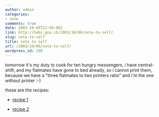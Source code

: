 ```yaml
---
author: admin
categories:
- none
comments: true
date: 2003-10-06T21:50:08Z
link: http://habi.gna.ch/2003/10/06/note-to-self/
slug: note-to-self
title: note to self
url: /2003/10/06/note-to-self/
wordpress_id: 298
---
```


tomorrow it's my duty to cook for ten hungry messengers, i have central-shift, and my flatmates have gone to bed already, so i cannot print them, because we have a "three flatmates to two printers ratio" and i'm the one without printer :-)  

these are the recipes:  




	
  * [recipe 1](http://gastroguide.sime.com/45.htm)

	
  * [recipe 2](http://home.balcab.ch/r.l.sperandio/rezept_45.html)


